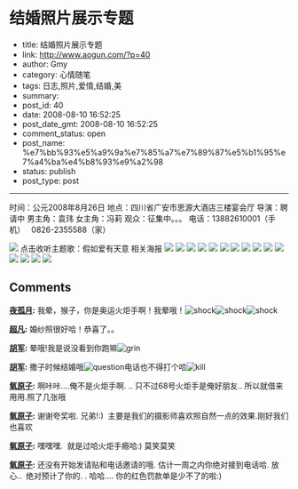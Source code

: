 # 结婚照片展示专题

- title: 结婚照片展示专题
- link: http://www.aogun.com/?p=40
- author: Gmy
- category: 心情随笔
- tags: 日志,照片,爱情,结婚,美
- summary: 
- post_id: 40
- date: 2008-08-10 16:52:25
- post_date_gmt: 2008-08-10 16:52:25
- comment_status: open
- post_name: %e7%bb%93%e5%a9%9a%e7%85%a7%e7%89%87%e5%b1%95%e7%a4%ba%e4%b8%93%e9%a2%98
- status: publish
- post_type: post

----------------

时间：公元2008年8月26日 地点：四川省广安市思源大酒店三楼宴会厅 导演：聘请中 男主角：袁玮 女主角：冯莉 观众：征集中。。。 电话：13882610001（手机）   0826-2355588（家）

[![](/img/love/love.jpg)](http://www.aogun.com/img/love/love.jpg) 点击收听主题歌：假如爱有天意  相关海报 [![](http://www.aogun.com/img/love/love01.jpg)](http://www.aogun.com/img/love/love01.jpg) [![](http://www.aogun.com/img/love/love02.jpg)](http://www.aogun.com/img/love/love02.jpg) [![](http://www.aogun.com/img/love/love03.jpg)](http://www.aogun.com/img/love/love03.jpg) [![](http://www.aogun.com/img/love/love04.jpg)](http://www.aogun.com/img/love/love04.jpg) [![](http://www.aogun.com/img/love/love05.jpg)](http://www.aogun.com/img/love/love05.jpg) [![](http://www.aogun.com/img/love/love06.jpg)](http://www.aogun.com/img/love/love06.jpg) [![](http://www.aogun.com/img/love/love07.jpg)](http://www.aogun.com/img/love/love07.jpg) [![](http://www.aogun.com/img/love/love08.jpg)](http://www.aogun.com/img/love/love08.jpg) [![](http://www.aogun.com/img/love/love09.jpg)](http://www.aogun.com/img/love/love09.jpg) [![](http://www.aogun.com/img/love/love10.jpg)](http://www.aogun.com/img/love/love10.jpg) [![](http://www.aogun.com/img/love/love11.jpg)](http://www.aogun.com/img/love/love11.jpg) [![](http://www.aogun.com/img/love/love12.jpg)](http://www.aogun.com/img/love/love12.jpg) [![](http://www.aogun.com/img/love/love13.jpg)](http://www.aogun.com/img/love/love13.jpg) [![](http://www.aogun.com/img/love/love14.jpg)](http://www.aogun.com/img/love/love14.jpg) [![](http://www.aogun.com/img/love/love15.jpg)](http://www.aogun.com/img/love/love15.jpg)

## Comments

**[夜孤月](#88 "2008-08-11 05:43:51"):** 我晕，猴子，你是奥运火炬手啊！我晕哦！![shock](wp-content/bo/emot/shock.gif)![shock](wp-content/bo/emot/shock.gif)![shock](wp-content/bo/emot/shock.gif)

**[超凡](#89 "2008-08-11 14:23:16"):** 婚纱照很好哈！恭喜了。。

**[胡军](#90 "2008-08-11 14:24:52"):** 晕哦!我是说没看到你跑嘛![grin](wp-content/bo/emot/grin.gif)

**[胡军](#91 "2008-08-11 14:32:10"):** 撒子时候结婚哦![question](wp-content/bo/emot/question.gif)电话也不得打个哈![kill](wp-content/bo/emot/kill.gif)

**[氧原子](#92 "2008-08-11 13:22:08"):** 啊咔咔....俺不是火炬手啊. .. 只不过68号火炬手是俺好朋友.. 所以就借来用用.照了几张哦

**[氧原子](#93 "2008-08-11 14:31:54"):** 谢谢夸奖啦. 兄弟!:)  主要是我们的摄影师喜欢照自然一点的效果.刚好我们也喜欢

**[氧原子](#94 "2008-08-11 14:32:23"):** 嘿嘿嘿.  就是过哈火炬手瘾哈:) 莫笑莫笑

**[氧原子](#95 "2008-08-11 14:33:22"):** 还没有开始发请贴和电话邀请的哦. 估计一周之内你绝对接到电话哈. 放心..  绝对预计了你的. . 哈哈.... 你的红色罚款单是少不了的啦:)

